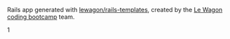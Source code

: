 Rails app generated with [lewagon/rails-templates](https://github.com/lewagon/rails-templates), created by the [Le Wagon coding bootcamp](https://www.lewagon.com) team.

1